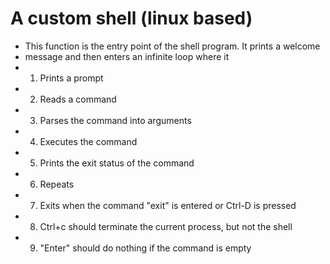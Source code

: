 # A custom shell (linux based)
 * This function is the entry point of the shell program. It prints a welcome
 * message and then enters an infinite loop where it
 *  1. Prints a prompt
 *  2. Reads a command
 *  3. Parses the command into arguments
 *  4. Executes the command
 *  5. Prints the exit status of the command
 *  6. Repeats
 *  7. Exits when the command "exit" is entered or Ctrl-D is pressed
 *  8. Ctrl+c should terminate the current process, but not the shell
 *  9. "Enter" should do nothing if the command is empty